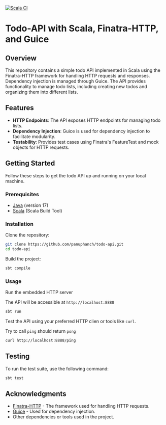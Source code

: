 [![Scala CI](https://github.com/panuphanch/todo-api/actions/workflows/scala.yml/badge.svg)](https://github.com/panuphanch/todo-api/actions/workflows/scala.yml)

# Todo-API with Scala, Finatra-HTTP, and Guice

## Overview

This repository contains a simple todo API implemented in Scala using the Finatra-HTTP framework for handling HTTP requests and responses. Dependency injection is managed through Guice. The API provides functionality to manage todo lists, including creating new todos and organizing them into different lists.

## Features

- **HTTP Endpoints**: The API exposes HTTP endpoints for managing todo lists.
- **Dependency Injection**: Guice is used for dependency injection to facilitate modularity.
- **Testability**: Provides test cases using Finatra's FeatureTest and mock objects for HTTP requests.

## Getting Started

Follow these steps to get the todo API up and running on your local machine.

### Prerequisites

- [Java](https://www.oracle.com/java/technologies/downloads/#java17) (version 17)
- [Scala](https://www.scala-lang.org/download/) (Scala Build Tool)

### Installation

Clone the repository:

```bash
git clone https://github.com/panuphanch/todo-api.git
cd todo-api
```

Build the project:

```bash
sbt compile
```

### Usage

Run the embedded HTTP server

The API will be accessible at `http://localhost:8888`

```bash
sbt run
```

Test the API using your preferred HTTP clien or tools like `curl`.

Try to call `ping` should return `pong`
```bash
curl http://localhost:8888/ping
```

## Testing

To run the test suite, use the following command:

```bash
sbt test
```

## Acknowledgments
- [Finatra-HTTP](https://github.com/twitter/finatra) - The framework used for handling HTTP requests.
- [Guice](https://github.com/google/guice) - Used for dependency injection.
- Other dependencies or tools used in the project.
